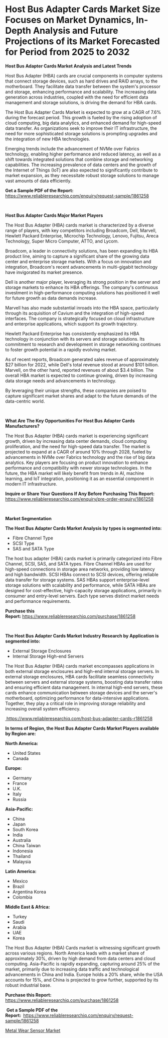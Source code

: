 <p><h1>Host Bus Adapter Cards Market Size Focuses on Market Dynamics, In-Depth Analysis and Future Projections of its Market Forecasted for Period from 2025 to 2032</h1></p><p><strong>Host Bus Adapter Cards Market Analysis and Latest Trends</strong></p>
<p><p>Host Bus Adapter (HBA) cards are crucial components in computer systems that connect storage devices, such as hard drives and RAID arrays, to the motherboard. They facilitate data transfer between the system's processor and storage, enhancing performance and scalability. The increasing data generation across industries, coupled with the need for efficient data management and storage solutions, is driving the demand for HBA cards.</p><p>The Host Bus Adapter Cards Market is expected to grow at a CAGR of 7.6% during the forecast period. This growth is fueled by the rising adoption of cloud computing, big data analytics, and enhanced demand for high-speed data transfer. As organizations seek to improve their IT infrastructure, the need for more sophisticated storage solutions is prompting upgrades and the integration of new HBA technologies. </p><p>Emerging trends include the advancement of NVMe over Fabrics technology, enabling higher performance and reduced latency, as well as a shift towards integrated solutions that combine storage and networking capabilities. The increasing prevalence of data centers and the growth of the Internet of Things (IoT) are also expected to significantly contribute to market expansion, as they necessitate robust storage solutions to manage vast amounts of data efficiently.</p></p>
<p><strong>Get a Sample PDF of the Report:&nbsp;</strong> <a href="https://www.reliableresearchiq.com/enquiry/request-sample/1861258?utm_campaign=2237&utm_medium=2&utm_source=Github&utm_content=ia&utm_term=13022025&utm_id=host-bus-adapter-cards">https://www.reliableresearchiq.com/enquiry/request-sample/1861258</a></p>
<p>&nbsp;</p>
<p><strong>Host Bus Adapter Cards Major Market Players</strong></p>
<p><p>The Host Bus Adapter (HBA) cards market is characterized by a diverse range of players, with key competitors including Broadcom, Dell, Marvell, Hewlett Packard Enterprise, Microchip Technology, Lenovo, Fujitsu, Areca Technology, Super Micro Computer, ATTO, and Lycom. </p><p>Broadcom, a leader in connectivity solutions, has been expanding its HBA product line, aiming to capture a significant share of the growing data center and enterprise storage markets. With a focus on innovation and integration, Broadcom's recent advancements in multi-gigabit technology have invigorated its market presence.</p><p>Dell is another major player, leveraging its strong position in the server and storage markets to enhance its HBA offerings. The company's continuous investment in high-performance computing solutions has positioned it well for future growth as data demands increase.</p><p>Marvell has also made substantial inroads into the HBA space, particularly through its acquisition of Cavium and the integration of high-speed interfaces. The company is strategically focused on cloud infrastructure and enterprise applications, which support its growth trajectory.</p><p>Hewlett Packard Enterprise has consistently emphasized its HBA technology in conjunction with its servers and storage solutions. Its commitment to research and development in storage networking continues to foster growth potential in a rapidly evolving market.</p><p>As of recent reports, Broadcom generated sales revenue of approximately $27 billion for 2022, while Dell's total revenue stood at around $101 billion. Marvell, on the other hand, reported revenues of about $3.4 billion. The overall HBA market is expected to continue growing, driven by increasing data storage needs and advancements in technology. </p><p>By leveraging their unique strengths, these companies are poised to capture significant market shares and adapt to the future demands of the data-centric world.</p></p>
<p>&nbsp;</p>
<p><strong>What Are The Key Opportunities For Host Bus Adapter Cards Manufacturers?</strong></p>
<p><p>The Host Bus Adapter (HBA) cards market is experiencing significant growth, driven by increasing data center demands, cloud computing proliferation, and the need for high-speed data transfer. The market is projected to expand at a CAGR of around 10% through 2028, fueled by advancements in NVMe over Fabrics technology and the rise of big data analytics. Key players are focusing on product innovation to enhance performance and compatibility with newer storage technologies. In the future, the HBA market will likely benefit from trends in AI, machine learning, and IoT integration, positioning it as an essential component in modern IT infrastructure.</p></p>
<p><strong>Inquire or Share Your Questions If Any Before Purchasing This Report:</strong> <a href="https://www.reliableresearchiq.com/enquiry/pre-order-enquiry/1861258?utm_campaign=2237&utm_medium=2&utm_source=Github&utm_content=ia&utm_term=13022025&utm_id=host-bus-adapter-cards">https://www.reliableresearchiq.com/enquiry/pre-order-enquiry/1861258</a></p>
<p>&nbsp;</p>
<p><strong>Market Segmentation</strong></p>
<p><strong>The Host Bus Adapter Cards Market Analysis by types is segmented into:</strong></p>
<p><ul><li>Fibre Channel Type</li><li>SCSI Type</li><li>SAS and SATA Type</li></ul></p>
<p><p>The host bus adapter (HBA) cards market is primarily categorized into Fibre Channel, SCSI, SAS, and SATA types. Fibre Channel HBAs are used for high-speed connections in storage area networks, providing low latency and high bandwidth. SCSI HBAs connect to SCSI devices, offering reliable data transfer for storage systems. SAS HBAs support enterprise-level storage solutions with scalability and performance, while SATA HBAs are designed for cost-effective, high-capacity storage applications, primarily in consumer and entry-level servers. Each type serves distinct market needs and performance requirements.</p></p>
<p><strong>Purchase this Report:&nbsp;</strong><a href="https://www.reliableresearchiq.com/purchase/1861258?utm_campaign=2237&utm_medium=2&utm_source=Github&utm_content=ia&utm_term=13022025&utm_id=host-bus-adapter-cards">https://www.reliableresearchiq.com/purchase/1861258</a></p>
<p>&nbsp;</p>
<p><strong>The Host Bus Adapter Cards Market Industry Research by Application is segmented into:</strong></p>
<p><ul><li>External Storage Enclosures</li><li>Internal Storage High-end Servers</li></ul></p>
<p><p>The Host Bus Adapter (HBA) cards market encompasses applications in both external storage enclosures and high-end internal storage servers. In external storage enclosures, HBA cards facilitate seamless connectivity between servers and external storage systems, boosting data transfer rates and ensuring efficient data management. In internal high-end servers, these cards enhance communication between storage devices and the server's motherboard, optimizing performance for data-intensive applications. Together, they play a critical role in improving storage reliability and increasing overall system efficiency.</p></p>
<p><a href="https://www.reliableresearchiq.com/host-bus-adapter-cards-r1861258?utm_campaign=2237&utm_medium=2&utm_source=Github&utm_content=ia&utm_term=13022025&utm_id=host-bus-adapter-cards">&nbsp;https://www.reliableresearchiq.com/host-bus-adapter-cards-r1861258</a></p>
<p><strong>In terms of Region, the Host Bus Adapter Cards Market Players available by Region are:</strong></p>
<p>
    <p> <strong> North America: </strong>
        <ul>
            <li>United States</li>
            <li>Canada</li>
        </ul>
        </p> 
    <p> <strong> Europe: </strong>
        <ul>
            <li>Germany</li>
            <li>France</li>
            <li>U.K.</li>
            <li>Italy</li>
            <li>Russia</li>
        </ul>
        </p> 
    <p> <strong> Asia-Pacific: </strong>
        <ul>
            <li>China</li>
            <li>Japan</li>
            <li>South Korea</li>
            <li>India</li>
            <li>Australia</li>
            <li>China Taiwan</li>
            <li>Indonesia</li>
            <li>Thailand</li>
            <li>Malaysia</li>
        </ul>
        </p> 
    <p> <strong> Latin America: </strong>
        <ul>
            <li>Mexico</li>
            <li>Brazil</li>
            <li>Argentina Korea</li>
            <li>Colombia</li>
        </ul>
        </p> 
    <p> <strong> Middle East & Africa: </strong>
        <ul>
            <li>Turkey</li>
            <li>Saudi</li>
            <li>Arabia</li>
            <li>UAE</li>
            <li>Korea</li>
        </ul>
    </p>
    </p>
<p><p>The Host Bus Adapter (HBA) Cards market is witnessing significant growth across various regions. North America leads with a market share of approximately 30%, driven by high demand from data centers and cloud computing. Asia-Pacific is rapidly expanding, capturing around 25% of the market, primarily due to increasing data traffic and technological advancements in China and India. Europe holds a 20% share, while the USA accounts for 15%, and China is projected to grow further, supported by its robust industrial base.</p></p>
<p><strong>Purchase this Report: </strong><a href="https://www.reliableresearchiq.com/purchase/1861258?utm_campaign=2237&utm_medium=2&utm_source=Github&utm_content=ia&utm_term=13022025&utm_id=host-bus-adapter-cards">https://www.reliableresearchiq.com/purchase/1861258</a></p>
<p>&nbsp;<strong>Get a Sample PDF of the Report:&nbsp;&nbsp;</strong><a href="https://www.reliableresearchiq.com/enquiry/request-sample/1861258?utm_campaign=2237&utm_medium=2&utm_source=Github&utm_content=ia&utm_term=13022025&utm_id=host-bus-adapter-cards">https://www.reliableresearchiq.com/enquiry/request-sample/1861258</a></p>
<p><strong></strong></p>
<p><p><a href="https://github.com/comasnickie/Market-Research-Report-List-1/blob/main/metal-wear-sensor-market.md?utm_campaign=2237&utm_medium=2&utm_source=Github&utm_content=ia&utm_term=13022025&utm_id=host-bus-adapter-cards">Metal Wear Sensor Market</a></p></p>